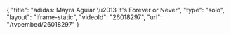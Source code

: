 {
    "title": "adidas: Mayra Aguiar \u2013 It's Forever or Never",
    "type": "solo",
    "layout": "iframe-static",
    "videoId": "26018297",
    "url": "\/tvpembed\/26018297"
}